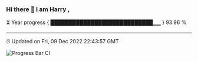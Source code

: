 ### Hi there 👋 I am Harry , 

⏳ Year progress { ████████████████████████████▁▁ } 93.96 %

---

⏰ Updated on Fri, 09 Dec 2022 22:43:57 GMT

![Progress Bar CI](https://github.com/duykhang68/duykhang68/workflows/Progress%20Bar%20CI/badge.svg)
